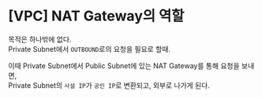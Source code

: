 # [VPC] NAT Gateway의 역할

목적은 하나밖에 없다.  
Private Subnet에서 `OUTBOUND`로의 요청을 필요로 할때.

이때 Private Subnet에서 Public Subnet에 있는 NAT Gateway를 통해 요청을 보내면,  
Private Subnet의 `사설 IP`가 `공인 IP`로 변환되고, 외부로 나가게 된다.
